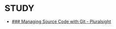 # STUDY

- [### Managing Source Code with Git - Pluralsight](ManagingSourceCodeWithGit_Pluralsight/MANAGINGSOURCECODEWITHGIT.md)
